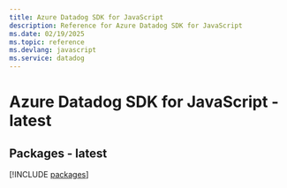 ```yaml
---
title: Azure Datadog SDK for JavaScript
description: Reference for Azure Datadog SDK for JavaScript
ms.date: 02/19/2025
ms.topic: reference
ms.devlang: javascript
ms.service: datadog
---
```

# Azure Datadog SDK for JavaScript - latest
## Packages - latest
[!INCLUDE [packages](datadog-index.md)]